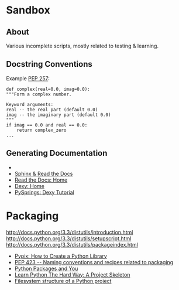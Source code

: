 # Sandbox

## About
Various incomplete scripts, mostly related to testing & learning.

## Docstring Conventions
Example [PEP 257](http://legacy.python.org/dev/peps/pep-0257/):

    def complex(real=0.0, imag=0.0):
    """Form a complex number.

    Keyword arguments:
    real -- the real part (default 0.0)
    imag -- the imaginary part (default 0.0)
    """
    if imag == 0.0 and real == 0.0:
        return complex_zero
    ...

## Generating Documentation

+ [](https://pythonhosted.org/an_example_pypi_project/sphinx.html)
+ [Sphinx & Read the Docs]()
+ [Read the Docs: Home](https://readthedocs.org/)
+ [Dexy: Home](http://dexy.it/)
+ [PySprings: Dexy Tutorial](http://www.meetup.com/PySprings/events/158718652/)

# Packaging

http://docs.python.org/3.3/distutils/introduction.html
http://docs.python.org/3.3/distutils/setupscript.html
http://docs.python.org/3.3/distutils/packageindex.html
+ [Pypix: How to Create a Python Library](http://pypix.com/python/create-python-library/)
+ [PEP 423 -- Naming conventions and recipes related to packaging](http://legacy.python.org/dev/peps/pep-0423/)
+ [Python Packages and You](http://blog.habnab.it/blog/2013/07/21/python-packages-and-you/)
+ [Learn Python The Hard Way: A Project Skeleton](http://learnpythonthehardway.org/book/ex46.html)
+ [Filesystem structure of a Python project](http://as.ynchrono.us/2007/12/filesystem-structure-of-python-project_21.html)

